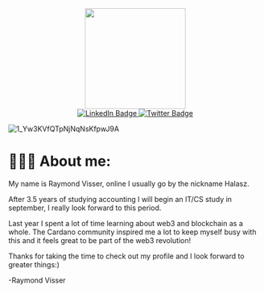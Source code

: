 <div id="header" align="center">
  <img src="https://media.giphy.com/media/nPCNWmIOcZny6Vfksa/giphy.gif" width="200" height="200"/>
</div>


<div id="badges" align="center">
  <a href="https://www.linkedin.com/in/visser-raymond/">
    <img src="https://img.shields.io/badge/LinkedIn-blue?style=for-the-badge&logo=linkedin&logoColor=white" alt="LinkedIn Badge"/>
  </a>
  <a href="https://twitter.com/Halasz_raymond">
    <img src="https://img.shields.io/badge/Twitter-blue?style=for-the-badge&logo=twitter&logoColor=white" alt="Twitter Badge"/>
  </a>
 </div>
 
![1_Yw3KVfQTpNjNqNsKfpwJ9A](https://user-images.githubusercontent.com/84017521/169706369-e89f9a63-3be9-45f9-a431-4358dc171d5f.png) 

# 👨🏻‍💻 About me:

My name is Raymond Visser, online I usually go by the nickname Halasz.

After 3.5 years of studying accounting I will begin an IT/CS study in september, I really look forward to this period.

Last year I spent a lot of time learning about web3 and blockchain as a whole. The Cardano community inspired me a lot to keep myself busy with this and it feels great to be part of the web3 revolution!

Thanks for taking the time to check out my profile and I look forward to greater things:)

-Raymond Visser

              
              

<!---
Halaszraymond/Halaszraymond is a ✨ special ✨ repository because its `README.md` (this file) appears on your GitHub profile.
You can click the Preview link to take a look at your changes.
--->
